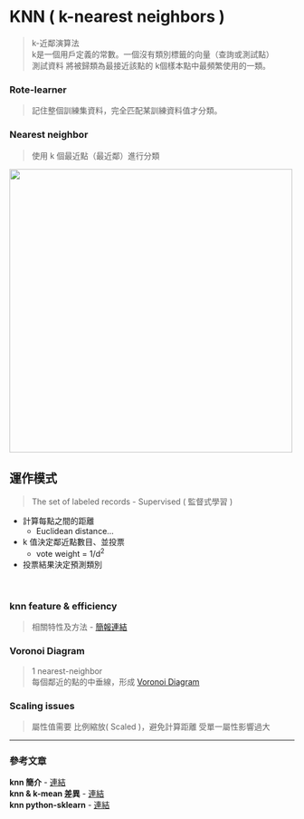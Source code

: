 # KNN ( k-nearest neighbors )
> k-近鄰演算法  
> k是一個用戶定義的常數。一個沒有類別標籤的向量（查詢或測試點）  
> 測試資料 將被歸類為最接近該點的 k個樣本點中最頻繁使用的一類。

### Rote-learner
> 記住整個訓練集資料，完全匹配某訓練資料值才分類。

### Nearest neighbor
> 使用 k 個最近點（最近鄰）進行分類

<img src="https://user-images.githubusercontent.com/86312099/125598012-706fe7f0-b3ad-44b1-808d-cc279bf53193.png" width="500px">

## 運作模式
> The set of labeled records - Supervised ( 監督式學習 )

+ 計算每點之間的距離
  + Euclidean distance...
+ k 值決定鄰近點數目、並投票
  + vote weight = 1/d<sup>2</sup>
+ 投票結果決定預測類別

<br>

### knn feature & efficiency
> 相關特性及方法 - [簡報連結](https://github.com/fuhsaio/BDLabNotes/blob/main/src/ch4_knn_issue.pdf)

### Voronoi Diagram
> 1 nearest-neighbor  
> 每個鄰近的點的中垂線，形成 [Voronoi Diagram](http://web.ntnu.edu.tw/~algo/Neighbor.html)

### Scaling issues
> 屬性值需要 比例縮放( Scaled )，避免計算距離 受單一屬性影響過大

---
### 參考文章
**knn 簡介** - [連結](https://pyecontech.com/2020/04/19/knn/)  
**knn & k-mean 差異** - [連結](https://medium.com/chung-yi/ml%E5%85%A5%E9%96%80-%E4%BA%8C%E5%8D%81%E4%B8%80-knn%E8%88%87k-means%E5%B7%AE%E7%95%B0-7dc6ad0227fc)  
**knn python-sklearn** - [連結](https://ithelp.ithome.com.tw/articles/10197110)
